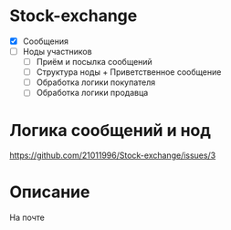 # Stock-exchange
- [x] Сообщения
- [ ] Ноды участников
    - [ ] Приём и посылка сообщений
    - [ ] Структура ноды + Приветственное сообщение
    - [ ] Обработка логики покупателя
    - [ ] Обработка логики продавца
    
# Логика сообщений и нод
https://github.com/21011996/Stock-exchange/issues/3
    
# Описание    
На почте
